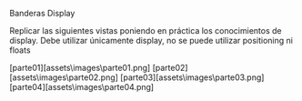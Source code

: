 Banderas Display

Replicar las siguientes vistas poniendo en práctica los conocimientos de display. Debe utilizar únicamente display, no se puede utilizar positioning ni floats

[parte01][assets\images\parte01.png]
[parte02][assets\images\parte02.png]
[parte03][assets\images\parte03.png]
[parte04][assets\images\parte04.png]